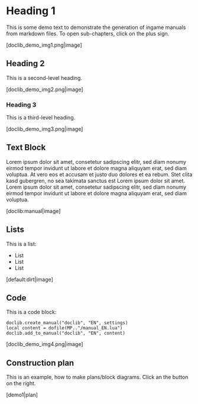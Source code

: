 # Heading 1

This is some demo text to demonstrate the generation of ingame manuals from
markdown files.
To open sub-chapters, click on the plus sign.

[doclib_demo_img1.png|image]

## Heading 2

This is a second-level heading.

[doclib_demo_img2.png|image]

### Heading 3

This is a third-level heading.

[doclib_demo_img3.png|image]

## Text Block

Lorem ipsum dolor sit amet, consetetur sadipscing elitr, sed diam nonumy
eirmod tempor invidunt ut labore et dolore magna aliquyam erat, sed diam
voluptua. At vero eos et accusam et justo duo dolores et ea rebum. Stet
clita kasd gubergren, no sea takimata sanctus est Lorem ipsum dolor sit
amet. Lorem ipsum dolor sit amet, consetetur sadipscing elitr, sed diam
nonumy eirmod tempor invidunt ut labore et dolore magna aliquyam erat,
sed diam voluptua.

[doclib:manual|image]

## Lists

This is a list:

- List
- List
- List

[default:dirt|image]

## Code

This is a code block:

```
doclib.create_manual("doclib", "EN", settings)
local content = dofile(MP.."/manual_EN.lua") 
doclib.add_to_manual("doclib", "EN", content)
```

[doclib_demo_img4.png|image]


## Construction plan

This is an example, how to make plans/block diagrams.
Click an the button on the right.

[demo1|plan]

